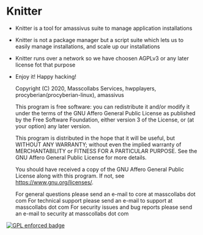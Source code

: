 # Knitter

* Knitter is a tool for amassivus suite to manage application installations
* Knitter is not a package manager but a script suite which lets us to easily manage installations, and scale up our installations 
* Knitter runs over a network so we have choosen AGPLv3 or any later license fot that purpose
* Enjoy it! Happy hacking!

   	Copyright (C) 2020,  Masscollabs Services, hwpplayers, procyberian(procyberian-linux), amassivus

    This program is free software: you can redistribute it and/or modify
    it under the terms of the GNU Affero General Public License as published
    by the Free Software Foundation, either version 3 of the License, or
    (at your option) any later version.

    This program is distributed in the hope that it will be useful,
    but WITHOUT ANY WARRANTY; without even the implied warranty of
    MERCHANTABILITY or FITNESS FOR A PARTICULAR PURPOSE.  See the
    GNU Affero General Public License for more details.

    You should have received a copy of the GNU Affero General Public License
    along with this program.  If not, see <https://www.gnu.org/licenses/>.

    For general questions please send an e-mail to core at masscollabs dot com
    For technical support please send an e-mail to support at masscollabs dot com
    For security issues and bug reports please send an e-mail to security at masscollabs dot com

[![GPL enforced badge](https://img.shields.io/badge/GPL-enforced-blue.svg "This project enforces the GPL.")](https://gplenforced.org)



